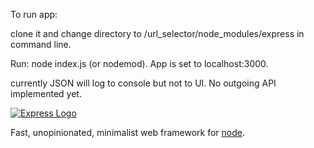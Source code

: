 To run app:

clone it and change directory to /url_selector/node_modules/express in command line.

Run: node index.js (or nodemod). App is set to localhost:3000.

currently JSON will log to console but not to UI. No outgoing API implemented yet.







[![Express Logo](https://i.cloudup.com/zfY6lL7eFa-3000x3000.png)](http://expressjs.com/)

  Fast, unopinionated, minimalist web framework for [node](http://nodejs.org).

  

